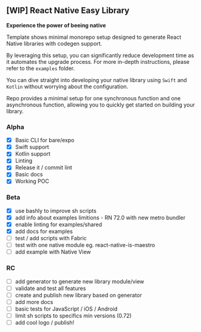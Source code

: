 ## [WIP] React Native Easy Library

**Experience the power of beeing native**

Template shows minimal monorepo setup designed to generate React Native libraries with codegen support.

By leveraging this setup, you can significantly reduce development time as it automates the upgrade process. For more in-depth instructions, please refer to the `examples` folder.

You can dive straight into developing your native library using `Swift` and `Kotlin` without worrying about the configuration.

Repo provides a minimal setup for one synchronous function and one asynchronous function, allowing you to quickly get started on building your library.

### Alpha
- [x] Basic CLI for bare/expo
- [x] Swift support
- [x] Kotlin support
- [x] Linting
- [x] Release it / commit lint
- [x] Basic docs
- [x] Working POC

### Beta
- [x] use bashly to improve sh scripts
- [x] add info about examples limitions - RN 72.0 with new metro bundler
- [x] enable linting for examples/shared
- [x] add docs for examples
- [ ] test / add scripts with Fabric
- [ ] test with one native module eg. react-native-is-maestro
- [ ] add example with Native View

### RC
- [ ] add generator to generate new library module/view
- [ ] validate and test all features
- [ ] create and publish new library based on generator
- [ ] add more docs
- [ ] basic tests for JavaScript / iOS / Android
- [ ] limit sh scripts to specifics min versions (0.72)
- [ ] add cool logo / publish!
